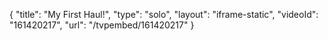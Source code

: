 {
    "title": "My First Haul!",
    "type": "solo",
    "layout": "iframe-static",
    "videoId": "161420217",
    "url": "\/tvpembed\/161420217"
}